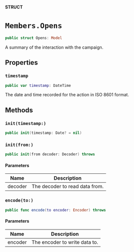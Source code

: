 **STRUCT**

# `Members.Opens`

```swift
public struct Opens: Model
```

A summary of the interaction with the campaign.

## Properties
### `timestamp`

```swift
public var timestamp: DateTime
```

The date and time recorded for the action in ISO 8601 format.

## Methods
### `init(timestamp:)`

```swift
public init(timestamp: Date? = nil)
```

### `init(from:)`

```swift
public init(from decoder: Decoder) throws
```

#### Parameters

| Name | Description |
| ---- | ----------- |
| decoder | The decoder to read data from. |

### `encode(to:)`

```swift
public func encode(to encoder: Encoder) throws
```

#### Parameters

| Name | Description |
| ---- | ----------- |
| encoder | The encoder to write data to. |
